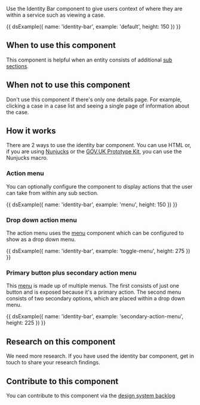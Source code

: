 Use the Identity Bar component to give users context of where they are within a service such as viewing a case.

{{ dsExample({
  name: 'identity-bar',
  example: 'default',
  height: 150
}) }}

## When to use this component

This component is helpful when an entity consists of additional [sub sections](/components/sub-navigation/).

## When not to use this component

Don't use this component if there's only one details page. For example, clicking a case in a case list and seeing a single page of information about the case.

## How it works

There are 2 ways to use the identity bar component. You can use HTML or, if you are using [Nunjucks](https://mozilla.github.io/nunjucks/) or the [GOV.UK Prototype Kit](https://govuk-prototype-kit.herokuapp.com/), you can use the Nunjucks macro.

### Action menu

You can optionally configure the component to display actions that the user can take from within any sub section.

{{ dsExample({
  name: 'identity-bar',
  example: 'menu',
  height: 150
}) }}

### Drop down action menu

The action menu uses the [menu](/components/menu/) component which can be configured to show as a drop down menu.

{{ dsExample({
  name: 'identity-bar',
  example: 'toggle-menu',
  height: 275
}) }}

### Primary button plus secondary action menu

This [menu](/components/menu/) is made up of multiple menus. The first consists of just one button and is exposed because it's a primary action. The second menu consists of two secondary options, which are placed within a drop down menu.

{{ dsExample({
  name: 'identity-bar',
  example: 'secondary-action-menu',
  height: 225
}) }}

## Research on this component

We need more research. If you have used the identity bar component, get in touch to share your research findings.

## Contribute to this component

You can contribute to this component via the [design system backlog](https://github.com/ministryofjustice/moj-design-system-backlog/issues/38)